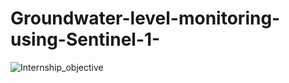 # Groundwater-level-monitoring-using-Sentinel-1-
![Internship_objective](https://github.com/user-attachments/assets/09c66563-4882-4990-a7f8-ffc5615f29fa)
